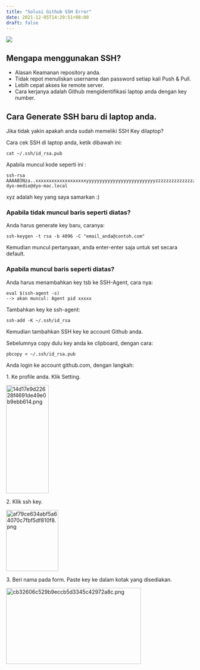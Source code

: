 ```yaml
---
title: "Solusi Github SSH Error"
date: 2021-12-05T14:29:51+08:00
draft: false
---
```




![](https://cdn.pixabay.com/photo/2014/07/15/23/36/github-394322__340.png)
## Mengapa menggunakan SSH?

- Alasan Keamanan repository anda.
- Tidak repot menuliskan username dan password setiap kali Push & Pull.
- Lebih cepat akses ke remote server.
- Cara kerjanya adalah Github mengidentifikasi laptop anda dengan key number.

## Cara Generate SSH baru di laptop anda.

Jika tidak yakin apakah anda sudah memeliki SSH Key dilaptop?

Cara cek SSH di laptop anda, ketik dibawah ini:

```
cat ~/.ssh/id_rsa.pub 
```

Apabila muncul kode seperti ini :

```
ssh-rsa AAAAB3Nza..xxxxxxxxxxxxxxxxxxxyyyyyyyyyyyyyyyyyyyyyyyyyyzzzzzzzzzzzzzzzzzzzxxxxxxxxxxxxxxxxxxxxxxxyyyyyyyyyyyyyyyyyyyyyyyyyyyyyyyyyyyyyyyyzzzzzzzzzzzzzzzzzzzzzzzzzzzzzzzxxxxxxxxxxxxxxxxxxxxxxxxxxyyyyyyyyyyyyyyyyyyyyyyyyyyyyyyyyyyyyyyyyyyzzzzzzzzzzzzz dyo-medio@dyo-mac.local 
```

xyz adalah key yang saya samarkan :)

### Apabila tidak muncul baris seperti diatas?

Anda harus generate key baru, caranya:

```
ssh-keygen -t rsa -b 4096 -C "email_anda@contoh.com" 
```

Kemudian muncul pertanyaan, anda enter-enter saja untuk set secara default.

### Apabila muncul baris seperti diatas?

Anda harus menambahkan key tsb ke SSH-Agent, cara nya:

```
eval $(ssh-agent -s)
--> akan muncul: Agent pid xxxxx 
```

Tambahkan key ke ssh-agent:

```
ssh-add -K ~/.ssh/id_rsa 
```

Kemudian tambahkan SSH key ke account Github anda.

Sebelumnya copy dulu key anda ke clipboard, dengan cara:

```
pbcopy < ~/.ssh/id_rsa.pub 
```

Anda login ke account github.com, dengan langkah:

1\. Ke profile anda. Klik Setting.

<img src=":/41225097167545a09fa8efd76be90b8f" alt="14d17e9d22628f4691de49e0b9ebb614.png" width="114" height="290" class="jop-noMdConv">

2\. Klik ssh key.

<img src=":/3f13335e53374d588a7420272ee68add" alt="af79ce634abf5a64070c7fbf5df810f8.png" width="140" height="164" class="jop-noMdConv">

3\. Beri nama pada form. Paste key ke dalam kotak yang disediakan.

<img src=":/f1000848019e4ee28aad2b5aa8111c87" alt="cb32606c529b9eccb5d3345c42972a8c.png" width="362" height="204">
